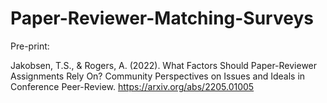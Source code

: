 # Paper-Reviewer-Matching-Surveys


Pre-print:

Jakobsen, T.S., & Rogers, A. (2022). What Factors Should Paper-Reviewer Assignments Rely On? Community Perspectives on Issues and Ideals in Conference Peer-Review. https://arxiv.org/abs/2205.01005
